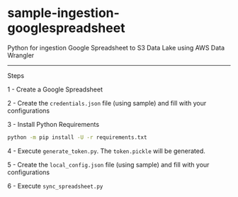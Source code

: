 # sample-ingestion-googlespreadsheet
Python for ingestion Google Spreadsheet to S3 Data Lake using AWS Data Wrangler

___

Steps

1 - Create a Google Spreadsheet

2 - Create the `credentials.json` file (using sample) and fill with your configurations

3 - Install Python Requirements
```bash
python -m pip install -U -r requirements.txt
```

4 - Execute `generate_token.py`. The `token.pickle` will be generated.

5 - Create the `local_config.json` file (using sample) and fill with your configurations

6 - Execute `sync_spreadsheet.py`
